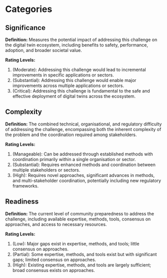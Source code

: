 # Categories

## Significance

**Definition:** Measures the potential impact of addressing this challenge on the digital twin ecosystem, including benefits to safety, performance, adoption, and broader societal value.

**Rating Levels:**

1. (Moderate): Addressing this challenge would lead to incremental improvements in specific applications or sectors.
2. (Substantial): Addressing this challenge would enable major improvements across multiple applications or sectors.
3. (Critical): Addressing this challenge is fundamental to the safe and effective deployment of digital twins across the ecosystem.

## Complexity 

**Definition:** The combined technical, organisational, and regulatory difficulty of addressing the challenge, encompassing both the inherent complexity of the problem and the coordination required among stakeholders.

**Rating Levels:**

1. (Manageable): Can be addressed through established methods with coordination primarily within a single organisation or sector.
2. (Substantial): Requires enhanced methods and coordination between multiple stakeholders or sectors.
3. (High): Requires novel approaches, significant advances in methods, and multi-stakeholder coordination, potentially including new regulatory frameworks.

## Readiness

**Definition:** The current level of community preparedness to address the challenge, including available expertise, methods, tools, consensus on approaches, and access to necessary resources.

**Rating Levels:**

1. (Low): Major gaps exist in expertise, methods, and tools; little consensus on approaches.
2. (Partial): Some expertise, methods, and tools exist but with significant gaps; limited consensus on approaches.
3. (High): Existing expertise, methods, and tools are largely sufficient; broad consensus exists on approaches.